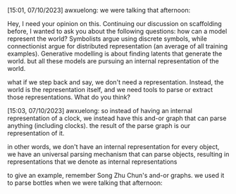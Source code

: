 [15:01, 07/10/2023] awxuelong: we were talking that afternoon:

Hey, I need your opinion on this. Continuing our discussion on scaffolding before, I wanted to ask you about the following questions: how can a model represent the world? Symbolists argue using discrete symbols, while connectionist argue for distributed representation (an average of all training examples). Generative modelling is about finding latents that generate the world.  but all these models are pursuing an internal representation of the world. 

what if we step back and say, we don't need a representation. Instead, the world is the representation itself, and we need tools to parse or extract those representations. What do you think?


[15:03, 07/10/2023] awxuelong: so instead of having an internal representation of a clock, we instead have this and-or graph that can parse anything (including clocks). the result of the parse graph is our representation of it. 

in other words, we don't have an internal representation for every object, we have an universal parsing mechanism that can parse objects, resulting in representations that we denote as internal representations

to give an example, remember Song Zhu Chun's and-or graphs. we used it to parse bottles when we were talking that afternoon: